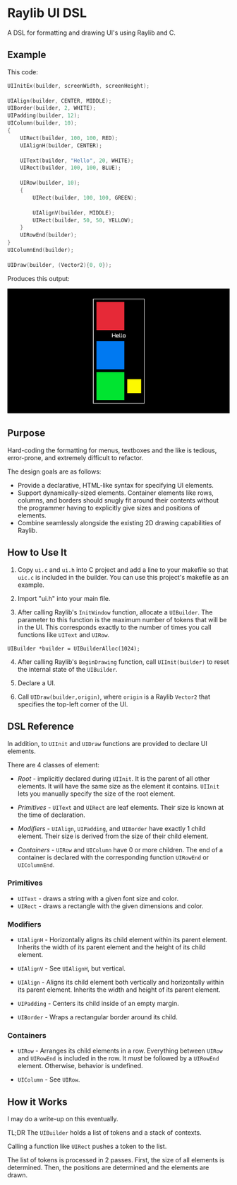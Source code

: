# Raylib UI DSL
A DSL for formatting and drawing UI's using Raylib and C.

## Example

This code:
```C
UIInitEx(builder, screenWidth, screenHeight);

UIAlign(builder, CENTER, MIDDLE);
UIBorder(builder, 2, WHITE);
UIPadding(builder, 12);
UIColumn(builder, 10);
{
    UIRect(builder, 100, 100, RED);
    UIAlignH(builder, CENTER);

    UIText(builder, "Hello", 20, WHITE);
    UIRect(builder, 100, 100, BLUE);

    UIRow(builder, 10);
    {
        UIRect(builder, 100, 100, GREEN);

        UIAlignV(builder, MIDDLE);
        UIRect(builder, 50, 50, YELLOW);
    }
    UIRowEnd(builder);
}
UIColumnEnd(builder);

UIDraw(builder, (Vector2){0, 0});
```

Produces this output:

![hello world](screenshots/hello-world.png "Hello World")


## Purpose
Hard-coding the formatting for menus, textboxes and the like is tedious, error-prone, and extremely difficult to refactor.

The design goals are as follows:
* Provide a declarative, HTML-like syntax for specifying UI elements.
* Support dynamically-sized elements. Container elements like rows, columns, and borders should snugly fit around their contents without the programmer having to explicitly give sizes and positions of elements.
* Combine seamlessly alongside the existing 2D drawing capabilities of Raylib.

## How to Use It
1. Copy `ui.c` and `ui.h` into C project and add a line to your makefile so that `uic.c` is included in the builder. You can use this project's makefile as an example.

2. Import "ui.h" into your main file.

3. After calling Raylib's `InitWindow` function, allocate a `UIBuilder`. The parameter to this function is the maximum number of tokens that will be in the UI. This corresponds exactly to the number of times you call functions like `UIText` and `UIRow`.
```
UIBuilder *builder = UIBuilderAlloc(1024);
```


4. After calling Raylib's `BeginDrawing` function, call `UIInit(builder)` to reset the internal state of the `UIBuilder`.

5. Declare a UI.

6. Call `UIDraw(builder,origin)`, where `origin` is a Raylib `Vector2` that specifies the top-left corner of the UI.

## DSL Reference
In addition, to `UIInit` and `UIDraw` functions are provided to declare UI elements.

There are 4 classes of element:

* *Root* - implicitly declared during `UIInit`. It is the parent of all other elements. It will have the same size as the element it contains. `UIInit` lets you manually specify the size of the root element.

* *Primitives* - `UIText` and `UIRect` are leaf elements. Their size is known at the time of declaration.

* *Modifiers* - `UIAlign`, `UIPadding`, and `UIBorder` have exactly 1 child element. Their size is derived from the size of their child element.

* *Containers* - `UIRow` and `UIColumn` have 0 or more children. The end of a container is declared with the corresponding function `UIRowEnd` or `UIColumnEnd`.

### Primitives
- `UIText` - draws a string with a given font size and color.
- `UIRect` - draws a rectangle with the given dimensions and color.

### Modifiers
- `UIAlignH` - Horizontally aligns its child element within its parent element. Inherits the width of its parent element and the height of its child element.

- `UIAlignV` - See `UIAlignH`, but vertical.

- `UIAlign` - Aligns its child element both vertically and horizontally within its parent element. Inherits the width and height of its parent element.

- `UIPadding` - Centers its child inside of an empty margin. 

- `UIBorder` - Wraps a rectangular border around its child.

### Containers
- `UIRow` - Arranges its child elements in a row. Everything between `UIRow` and `UIRowEnd` is included in the row. It *must* be followed by a `UIRowEnd` element. Otherwise, behavior is undefined.

- `UIColumn` - See `UIRow`.

## How it Works
I may do a write-up on this eventually.

TL;DR The `UIBuilder` holds a list of tokens and a stack of contexts. 

Calling a function like `UIRect` pushes a token to the list.

The list of tokens is processed in 2 passes. First, the size of all elements is determined. Then, the positions are determined and the elements are drawn.

